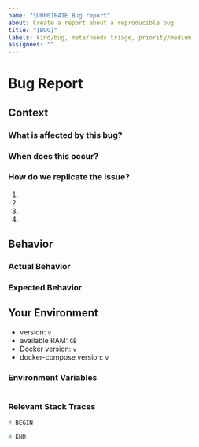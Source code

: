 ```yaml
---
name: "\U0001F41E Bug report"
about: Create a report about a reproducible bug
title: "[BUG]"
labels: kind/bug, meta/needs triage, priority/medium
assignees: ""
---
```


<!---
Possible answers to your issue

* ClamAV keeps restarting:
  https://github.com/docker-mailserver/docker-mailserver#requirements

* Email seen as spam:
  https://docker-mailserver.github.io/docker-mailserver/edge/config/best-practices/spf
  https://docker-mailserver.github.io/docker-mailserver/edge/config/best-practices/dkim

* Creating new domains and accounts
  https://docker-mailserver.github.io/docker-mailserver/edge/config/user-management/accounts

* Use a relay mail server
  https://docker-mailserver.github.io/docker-mailserver/edge/config/advanced/mail-forwarding/aws-ses
  The variable name can be used for other email servers.

* FAQ and tips
  https://docker-mailserver.github.io/docker-mailserver/edge/faq

* The documentation
  https://docker-mailserver.github.io/docker-mailserver/edge

* Open issues
  https://github.com/docker-mailserver/docker-mailserver/issues
-->

# Bug Report

## Context

<!--- Provide a general summary of the bug -->

### What is affected by this bug?

### When does this occur?

### How do we replicate the issue?

1.
2.
3.
4.

## Behavior

### Actual Behavior

### Expected Behavior

## Your Environment

<!--- Include as many relevant details about the environment you experienced the issue in -->

- version: `v`
- available RAM: `GB`
- Docker version: `v`
- docker-compose version: `v`

### Environment Variables

```CFG

```

### Relevant Stack Traces

<!-- Remember to format code using triple backticks (`) so that it is neatly formatted when the issue is posted. -->

```BASH
# BEGIN

# END
```
